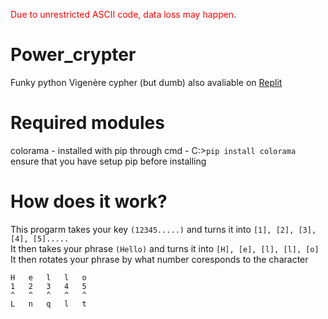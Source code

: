 <span style="color:red">Due to unrestricted ASCII code, data loss may happen</span>.
# Power_crypter
Funky python Vigenère cypher (but dumb)
also avaliable on [Replit](https://replit.com/@ItsmeElementus/PowerCrypter?v=1)

# Required modules
colorama - installed with pip through cmd - C:\>``` pip install colorama ```
ensure that you have setup pip before installing

# How does it work?
This progarm takes your key `(12345.....)` and turns it into `[1], [2], [3], [4], [5].....`<br>
It then takes your phrase `(Hello)` and turns it into `[H], [e], [l], [l], [o]`<br>
It then rotates your phrase by what number coresponds to the character<br>
```
H   e   l   l   o
1   2   3   4   5
^   ^   ^   ^   ^
L   n   q   l   t
```
